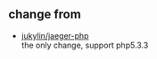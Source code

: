 ## change from 
- [jukylin/jaeger-php](https://github.com/jukylin/jaeger-php)  
the only change, support php5.3.3
